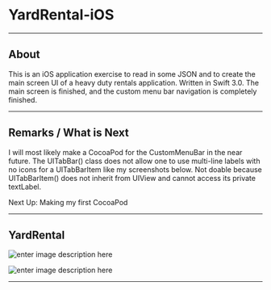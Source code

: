 YardRental-iOS
===================
----------
About
-------------
This is an iOS application exercise to read in some JSON and to create the main screen UI of a heavy duty rentals application. Written in Swift 3.0. The main screen is finished, and the custom menu bar navigation is completely finished. 

----------
Remarks / What is Next
-------------
I will most likely make a CocoaPod for the CustomMenuBar in the near future. The UITabBar() class does not allow one to use multi-line labels with no icons for a UITabBarItem like my screenshots below. Not doable because UITabBarItem() does not inherit from UIView and cannot access its private textLabel. 

Next Up: Making my first CocoaPod

----------

YardRental
-------------
![enter image description here](http://i558.photobucket.com/albums/ss26/vincent_chau1/yard1_zpsib4j8tvf.png)

![enter image description here](http://i558.photobucket.com/albums/ss26/vincent_chau1/yard2_zpsnkvivrnu.png)







----------



